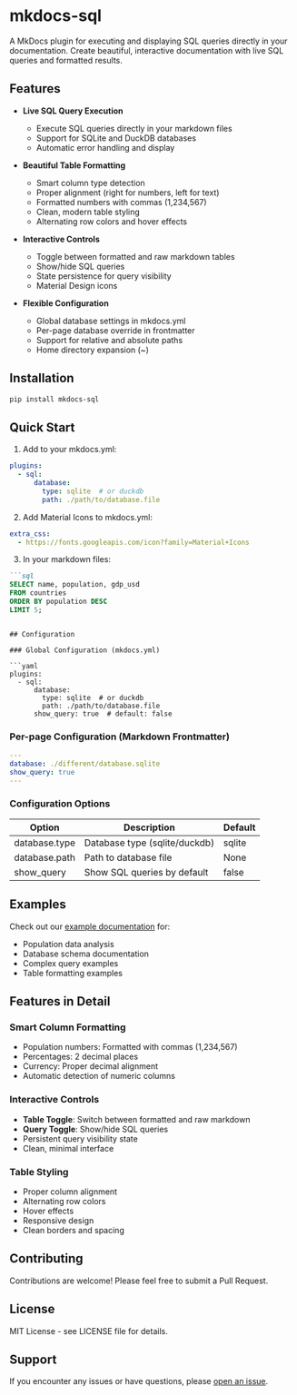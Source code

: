 # mkdocs-sql

A MkDocs plugin for executing and displaying SQL queries directly in your documentation. Create beautiful, interactive documentation with live SQL queries and formatted results.

## Features

- **Live SQL Query Execution**
  - Execute SQL queries directly in your markdown files
  - Support for SQLite and DuckDB databases
  - Automatic error handling and display

- **Beautiful Table Formatting**
  - Smart column type detection
  - Proper alignment (right for numbers, left for text)
  - Formatted numbers with commas (1,234,567)
  - Clean, modern table styling
  - Alternating row colors and hover effects

- **Interactive Controls**
  - Toggle between formatted and raw markdown tables
  - Show/hide SQL queries
  - State persistence for query visibility
  - Material Design icons

- **Flexible Configuration**
  - Global database settings in mkdocs.yml
  - Per-page database override in frontmatter
  - Support for relative and absolute paths
  - Home directory expansion (~)

## Installation

```bash
pip install mkdocs-sql
```

## Quick Start

1. Add to your mkdocs.yml:
```yaml
plugins:
  - sql:
      database:
        type: sqlite  # or duckdb
        path: ./path/to/database.file
```

2. Add Material Icons to mkdocs.yml:
```yaml
extra_css:
  - https://fonts.googleapis.com/icon?family=Material+Icons
```

3. In your markdown files:
```markdown
```sql
SELECT name, population, gdp_usd
FROM countries
ORDER BY population DESC
LIMIT 5;
```
```

## Configuration

### Global Configuration (mkdocs.yml)

```yaml
plugins:
  - sql:
      database:
        type: sqlite  # or duckdb
        path: ./path/to/database.file
      show_query: true  # default: false
```

### Per-page Configuration (Markdown Frontmatter)

```yaml
---
database: ./different/database.sqlite
show_query: true
---
```

### Configuration Options

| Option | Description | Default |
|--------|-------------|---------|
| database.type | Database type (sqlite/duckdb) | sqlite |
| database.path | Path to database file | None |
| show_query | Show SQL queries by default | false |

## Examples

Check out our [example documentation](https://github.com/ivishalgandhi/mkdocs-sql/tree/main/docs/examples) for:
- Population data analysis
- Database schema documentation
- Complex query examples
- Table formatting examples

## Features in Detail

### Smart Column Formatting
- Population numbers: Formatted with commas (1,234,567)
- Percentages: 2 decimal places
- Currency: Proper decimal alignment
- Automatic detection of numeric columns

### Interactive Controls
- **Table Toggle**: Switch between formatted and raw markdown
- **Query Toggle**: Show/hide SQL queries
- Persistent query visibility state
- Clean, minimal interface

### Table Styling
- Proper column alignment
- Alternating row colors
- Hover effects
- Responsive design
- Clean borders and spacing

## Contributing

Contributions are welcome! Please feel free to submit a Pull Request.

## License

MIT License - see LICENSE file for details.

## Support

If you encounter any issues or have questions, please [open an issue](https://github.com/ivishalgandhi/mkdocs-sql/issues).
